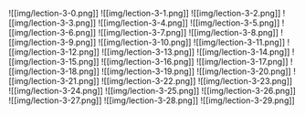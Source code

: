 ![[img/lection-3-0.png]]
![[img/lection-3-1.png]]
![[img/lection-3-2.png]]
![[img/lection-3-3.png]]
![[img/lection-3-4.png]]
![[img/lection-3-5.png]]
![[img/lection-3-6.png]]
![[img/lection-3-7.png]]
![[img/lection-3-8.png]]
![[img/lection-3-9.png]]
![[img/lection-3-10.png]]
![[img/lection-3-11.png]]
![[img/lection-3-12.png]]
![[img/lection-3-13.png]]
![[img/lection-3-14.png]]
![[img/lection-3-15.png]]
![[img/lection-3-16.png]]
![[img/lection-3-17.png]]
![[img/lection-3-18.png]]
![[img/lection-3-19.png]]
![[img/lection-3-20.png]]
![[img/lection-3-21.png]]
![[img/lection-3-22.png]]
![[img/lection-3-23.png]]
![[img/lection-3-24.png]]
![[img/lection-3-25.png]]
![[img/lection-3-26.png]]
![[img/lection-3-27.png]]
![[img/lection-3-28.png]]
![[img/lection-3-29.png]]